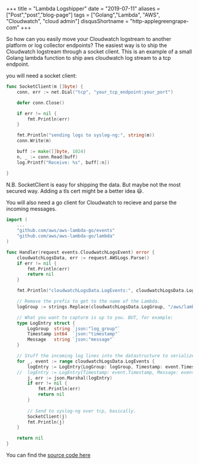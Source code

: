 +++
title = "Lambda Logshipper"
date = "2019-07-11"
aliases = ["Post","post","blog-page"]
tags = ["Golang","Lambda", "AWS", "Cloudwatch", "cloud admin"]
disqusShortname = "http-applegreengrape-com"
+++

So how can you easily move your Cloudwatch logstream to another platform or log collector endpoints? The easiest way is to ship the Cloudwatch logstream through a socket client. This is an example of a small Golang lambda function to ship aws cloudwatch log stream to a tcp endpoint.

you will need a socket client:
```go
func SocketClient(m []byte) {
	conn, err := net.Dial("tcp", "your_tcp_endpoint:your_port")

	defer conn.Close()

	if err != nil {
		fmt.Println(err)
	}

	fmt.Println("sending logs to syslog-ng:", string(m))
	conn.Write(m)

	buff := make([]byte, 1024)
	n, _ := conn.Read(buff)
	log.Printf("Receive: %s", buff[:n])

}
```
N.B. SocketClient is easy for shipping the data. But maybe not the most secured way. Adding a tls cert might be a better idea 😃.

You will also need a go client for Cloudwatch to recieve and parse the incoming messages.
```go
import (
    ...
	"github.com/aws/aws-lambda-go/events"
	"github.com/aws/aws-lambda-go/lambda"
)

func Handler(request events.CloudwatchLogsEvent) error {
	cloudwatchLogsData, err := request.AWSLogs.Parse()
	if err != nil {
		fmt.Println(err)
		return nil
	}

	fmt.Println("cloudwatchLogsData.LogEvents:", cloudwatchLogsData.LogEvents)

	// Remove the prefix to get to the name of the Lambda.
	logGroup := strings.Replace(cloudwatchLogsData.LogGroup, "/aws/lambda/", "", 1)

	// What you want to capture is up to you. BUT, for example:
	type LogEntry struct {
		LogGroup  string `json:"log_group"`
		Timestamp int64  `json:"timestamp"`
		Message   string `json:"message"`
	}

	// Stuff the incoming log lines into the datastructure to serialize to Log Entries.
	for _, event := range cloudwatchLogsData.LogEvents {
		logEntry := LogEntry{LogGroup: logGroup, Timestamp: event.Timestamp, Message: event.Message}
	//	logEntry := LogEntry{Timestamp: event.Timestamp, Message: event.Message}
		j, err := json.Marshal(logEntry)
		if err != nil {
			fmt.Println(err)
			return nil
		}
		
		// Send to syslog-ng over tcp, basically.
		SocketClient(j)
		fmt.Println(j)
	}

	return nil
}
```

You can find the [source code here](https://github.com/applegreengrape/go-aws-lambda-logshipper)